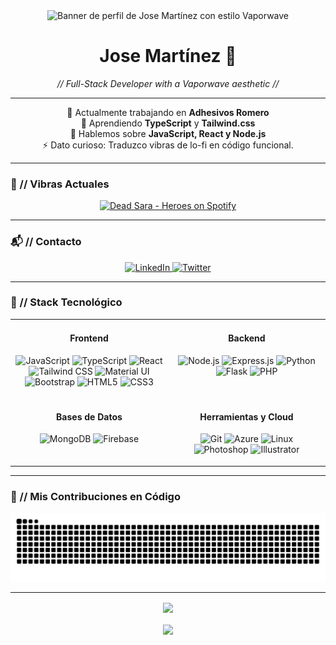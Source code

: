 <div align="center">
  <img src="https://i.ibb.co/dwxHgHgQ/banner-github.jpg" alt="Banner de perfil de Jose Martínez con estilo Vaporwave" />
</div>

<div align="center">
  <h1>Jose Martínez 👋</h1>
  <em>// Full-Stack Developer with a Vaporwave aesthetic //</em>
</div>

---

<p align="center">
  🔭 Actualmente trabajando en <strong>Adhesivos Romero</strong>
  <br>
  🌱 Aprendiendo <strong>TypeScript</strong> y <strong>Tailwind.css</strong>
  <br>
  💬 Hablemos sobre <strong>JavaScript, React y Node.js</strong>
  <br>
  ⚡ Dato curioso: Traduzco vibras de lo-fi en código funcional.
</p>

---

### 🎵 // Vibras Actuales

<div align="center">
  <a href="https://open.spotify.com/track/5v6gCeej2n10m2f22h9p6E" target="_blank">
    <img src="https://img.shields.io/badge/Dead%20Sara%20-%20Heroes-FF71CE?style=for-the-badge&logo=spotify&logoColor=white&labelColor=1DB954" alt="Dead Sara - Heroes on Spotify"/>
  </a>
</div>

---

### 📬 // Contacto

<p align="center">
  <a href="https://www.linkedin.com/in/josemtnezng/" target="_blank">
    <img src="https://img.shields.io/badge/LinkedIn-B967FF?style=for-the-badge&logo=linkedin&logoColor=white" alt="LinkedIn"/>
  </a>
  <a href="https://twitter.com/joseincode" target="_blank">
    <img src="https://img.shields.io/badge/Twitter-FF71CE?style=for-the-badge&logo=twitter&logoColor=white" alt="Twitter"/>
  </a>
</p>

---

### 💾 // Stack Tecnológico

<table>
  <tr>
    <td valign="top" width="50%">
      <h4 align="center">Frontend</h4>
      <p align="center">
        <img src="https://img.shields.io/badge/JavaScript-F7DF1E?style=for-the-badge&logo=javascript&logoColor=black" alt="JavaScript"/>
        <img src="https://img.shields.io/badge/TypeScript-01CDFE?style=for-the-badge&logo=typescript&logoColor=white" alt="TypeScript"/>
        <img src="https://img.shields.io/badge/React-61DAFB?style=for-the-badge&logo=react&logoColor=black" alt="React"/>
        <img src="https://img.shields.io/badge/Tailwind_CSS-38B2AC?style=for-the-badge&logo=tailwind-css&logoColor=white" alt="Tailwind CSS"/>
        <img src="https://img.shields.io/badge/Material%20UI-B967FF?style=for-the-badge&logo=mui&logoColor=white" alt="Material UI"/>
        <img src="https://img.shields.io/badge/Bootstrap-FF71CE?style=for-the-badge&logo=bootstrap&logoColor=white" alt="Bootstrap"/>
        <img src="https://img.shields.io/badge/HTML5-E34F26?style=for-the-badge&logo=html5&logoColor=white" alt="HTML5"/>
        <img src="https://img.shields.io/badge/CSS3-1572B6?style=for-the-badge&logo=css3&logoColor=white" alt="CSS3"/>
      </p>
    </td>
    <td valign="top" width="50%">
      <h4 align="center">Backend</h4>
      <p align="center">
        <img src="https://img.shields.io/badge/Node.js-05FFA1?style=for-the-badge&logo=node.js&logoColor=black" alt="Node.js"/>
        <img src="https://img.shields.io/badge/Express.js-B967FF?style=for-the-badge&logo=express&logoColor=white" alt="Express.js"/>
        <img src="https://img.shields.io/badge/Python-FF71CE?style=for-the-badge&logo=python&logoColor=white" alt="Python"/>
        <img src="https://img.shields.io/badge/Flask-01CDFE?style=for-the-badge&logo=flask&logoColor=white" alt="Flask"/>
        <img src="https://img.shields.io/badge/PHP-B967FF?style=for-the-badge&logo=php&logoColor=white" alt="PHP"/>
      </p>
    </td>
  </tr>
  <tr>
    <td valign="top" width="50%">
      <h4 align="center">Bases de Datos</h4>
      <p align="center">
        <img src="https://img.shields.io/badge/MongoDB-05FFA1?style=for-the-badge&logo=mongodb&logoColor=black" alt="MongoDB"/>
        <img src="https://img.shields.io/badge/Firebase-FFCA28?style=for-the-badge&logo=firebase&logoColor=black" alt="Firebase"/>
      </p>
    </td>
    <td valign="top" width="50%">
      <h4 align="center">Herramientas y Cloud</h4>
      <p align="center">
        <img src="https://img.shields.io/badge/Git-F05032?style=for-the-badge&logo=git&logoColor=white" alt="Git"/>
        <img src="https://img.shields.io/badge/Azure-01CDFE?style=for-the-badge&logo=microsoftazure&logoColor=white" alt="Azure"/>
        <img src="https://img.shields.io/badge/Linux-FFCA28?style=for-the-badge&logo=linux&logoColor=black" alt="Linux"/>
        <img src="https://img.shields.io/badge/Photoshop-B967FF?style=for-the-badge&logo=adobephotoshop&logoColor=white" alt="Photoshop"/>
        <img src="https://img.shields.io/badge/Illustrator-FF71CE?style=for-the-badge&logo=adobeillustrator&logoColor=white" alt="Illustrator"/>
      </p>
    </td>
  </tr>
</table>

---

### 🐍 // Mis Contribuciones en Código

<div align="center">
  <img src="https://raw.githubusercontent.com/Josemtnezng/Josemtnezng/output/github-contribution-grid-snake-vaporwave.svg" alt="serpiente de github" />
</div>

---

<div align="center">
  <img src="https://komarev.com/ghpvc/?username=josemtnezng&style=flat-square&color=01CDFE" align="center" />
  <br><br>
  <a href="https://paypal.me/josemtnezng" target="_blank" style="display: inline-block;">
    <img src="https://img.shields.io/badge/Cómprame_un_Fiji_Water-FF71CE.svg?style=for-the-badge&logo=paypal&logoColor=white" align="center" />
  </a>
</div>
